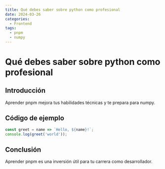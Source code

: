 ```yaml
---
title: Qué debes saber sobre python como profesional
date: 2024-03-26
categories:
  - Frontend
tags:
  - pnpm
  - numpy
---
```


# Qué debes saber sobre python como profesional

## Introducción

Aprender pnpm mejora tus habilidades técnicas y te prepara para numpy.

## Código de ejemplo

```javascript
const greet = name => `Hello, ${name}!`;
console.log(greet('world'));
```

## Conclusión

Aprender pnpm es una inversión útil para tu carrera como desarrollador.